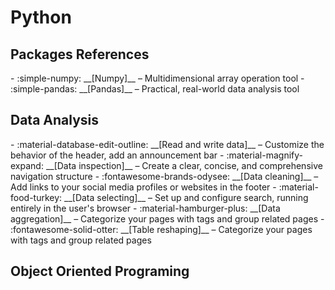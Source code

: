 # Python

## Packages References
<div class="grid cards" markdown>
- :simple-numpy: __[Numpy]__ – Multidimensional array operation tool
- :simple-pandas: __[Pandas]__ – Practical, real-world data analysis tool

  [Numpy]: https://numpy.org/doc/2.2/reference/routines.html
  [Pandas]: https://pandas.pydata.org/docs/reference/frame.html

</div>

## Data Analysis
<div class="grid cards" markdown>
- :material-database-edit-outline: __[Read and write data]__ – Customize the behavior of the header, add an announcement bar
- :material-magnify-expand: __[Data inspection]__ – Create a clear, concise, and comprehensive navigation structure
- :fontawesome-brands-odysee: __[Data cleaning]__ – Add links to your social media profiles or websites in the footer
- :material-food-turkey: __[Data selecting]__ – Set up and configure search, running entirely in the user's browser
- :material-hamburger-plus: __[Data aggregation]__ – Categorize your pages with tags and group related pages
- :fontawesome-solid-otter: __[Table reshaping]__ – Categorize your pages with tags and group related pages


</div> 

  [Read and write data]: pandas_numpy/read_and_write_data.md
  [Data inspection]: pandas_numpy/data_inspection.md
  [Data cleaning]: pandas_numpy/data_cleaning.md
  [Data selecting]: pandas_numpy/data_selecting.md
  [Data aggregation]: pandas_numpy/data_aggregation.md
  [Table reshaping]: pandas_numpy/table_reshaping.md
  [Language]: pandas_numpy/data_aggregation.md

## Object Oriented Programing